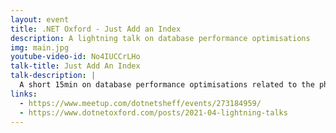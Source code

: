 ```yaml
---
layout: event
title: .NET Oxford - Just Add an Index
description: A lightning talk on database performance optimisations
img: main.jpg
youtube-video-id: No4IUCCrLHo
talk-title: Just Add An Index
talk-description: |
  A short 15min on database performance optimisations related to the phrase commonly said - "Just add an index"
links:
  - https://www.meetup.com/dotnetsheff/events/273184959/
  - https://www.dotnetoxford.com/posts/2021-04-lightning-talks
---
```




